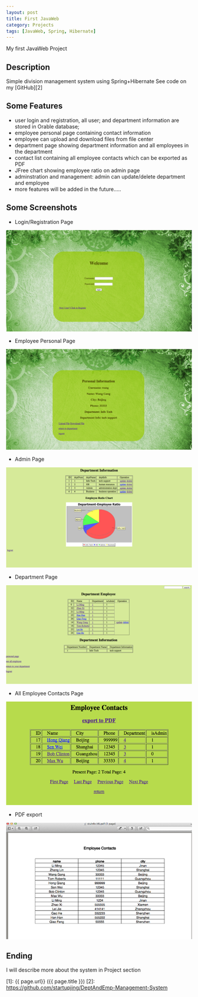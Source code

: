 ```yaml
---
layout: post
title: First JavaWeb
category: Projects
tags: [JavaWeb, Spring, Hibernate]
---
```



My first JavaWeb Project 


## Description


Simple division management system using Spring+Hibernate
See code on my [GitHub][2]


## Some Features

* user login and registration, all user; and department information are stored in Orable database;
* employee personal page containing contact information
* employee can upload and download files from file center
* department page showing department information and all employees in the department
* contact list containing all employee contacts which can be exported as PDF
* JFree chart showing employee ratio on admin page
* adminstration and management: admin can update/delete department and employee
* more features will be added in the future.....

## Some Screenshots

* Login/Registration Page

![test1](/images/DeptEmpSys/login.png)

* Employee Personal Page

![test2](/images/DeptEmpSys/personal.png)

* Admin Page

![test3](/images/DeptEmpSys/admin.png)

* Department Page

![test4](/images/DeptEmpSys/dept.png)

* All Employee Contacts Page

![test5](/images/DeptEmpSys/emp.png)

* PDF export

![test6](/images/DeptEmpSys/export.png)

## Ending


I will describe more about the system in Project section

[startupjing]:    http://startupjing.github.io  "startupjing"
[1]:    {{ page.url}}  ({{ page.title }})
[2]: https://github.com/startupjing/DeptAndEmp-Management-System
